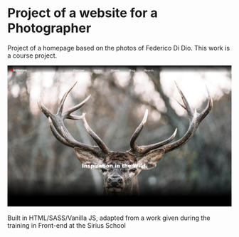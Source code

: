 # Project of a website for a Photographer

Project of a homepage based on the photos of Federico Di Dio.
This work is a course project.

![Portfolio Page](./images/image_read_me.png)

Built in HTML/SASS/Vanilla JS, adapted from a work given during the training in Front-end at the Sirius School